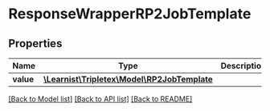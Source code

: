 # ResponseWrapperRP2JobTemplate

## Properties
Name | Type | Description | Notes
------------ | ------------- | ------------- | -------------
**value** | [**\Learnist\Tripletex\Model\RP2JobTemplate**](RP2JobTemplate.md) |  | [optional] 

[[Back to Model list]](../../README.md#documentation-for-models) [[Back to API list]](../../README.md#documentation-for-api-endpoints) [[Back to README]](../../README.md)

